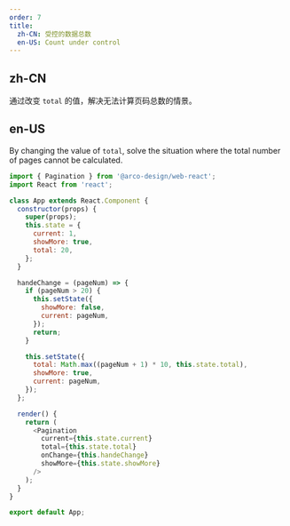 ```yaml
---
order: 7
title:
  zh-CN: 受控的数据总数
  en-US: Count under control
---
```


## zh-CN

通过改变 `total` 的值，解决无法计算页码总数的情景。

## en-US

By changing the value of `total`, solve the situation where the total number of pages cannot be calculated.

```js
import { Pagination } from '@arco-design/web-react';
import React from 'react';

class App extends React.Component {
  constructor(props) {
    super(props);
    this.state = {
      current: 1,
      showMore: true,
      total: 20,
    };
  }

  handeChange = (pageNum) => {
    if (pageNum > 20) {
      this.setState({
        showMore: false,
        current: pageNum,
      });
      return;
    }

    this.setState({
      total: Math.max((pageNum + 1) * 10, this.state.total),
      showMore: true,
      current: pageNum,
    });
  };

  render() {
    return (
      <Pagination
        current={this.state.current}
        total={this.state.total}
        onChange={this.handeChange}
        showMore={this.state.showMore}
      />
    );
  }
}

export default App;
```
